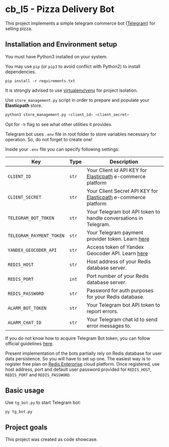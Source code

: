 # cb_l5 - Pizza Delivery Bot

This project implements a simple telegram commerce bot ([Telegram](https://t.me/pizza_place_45672231_bot)) for selling pizza.

## Installation and Environment setup

You must have Python3 installed on your system.

You may use `pip` (or `pip3` to avoid conflict with Python2) to install dependencies.
```
pip install -r requirements.txt
```
It is strongly advised to use [virtualenv/venv](https://docs.python.org/3/library/venv.html) for project isolation.

Use `store_management.py` script in order to prepare and populate your **Elasticpath** store.

```sh
python3 store_management.py <client_id> <client_secret>
```

Opt for `-h` flag to see what other utilities it provides.

Telegram bot uses `.env` file in root folder to store variables necessary for operation. So, do not forget to create one!

Inside your `.env` file you can specify following settings:

| Key | Type | Description |
| - | - | - |
| `CLIENT_ID` | `str` | Your Client id API KEY for [Elasticpath](https://www.elasticpath.com/) e-commerce platform
| `CLIENT_SECRET` | `str` | Your Client Secret API KEY for [Elasticpath](https://www.elasticpath.com/) e-commerce platform
| `TELEGRAM_BOT_TOKEN` | `str` | Your Telegram bot API token to handle conversations in Telegram.
| `TELEGRAM_PAYMENT_TOKEN` | `str` | Your Telegram payment provider token. Learn [here](https://core.telegram.org/bots/payments)
| `YANDEX_GEOCODER_API` | `str` | Access token of Yandex Geocoder API. Learn [here](https://yandex.ru/dev/maps/geocoder/)
| `REDIS_HOST` | `str` | Host address of your Redis database server.
| `REDIS_PORT` | `int` | Port number of your Redis database server.
| `REDIS_PASSWORD` | `str` | Password for auth purposes for your Redis database.
| `ALARM_BOT_TOKEN` | `str` | Your Telegram bot API token to report errors.
| `ALARM_CHAT_ID` | `str` | Your Telegram chat id to send error messages to.

If you do not know how to acquire Telegram Bot token, you can follow official guidelines [here](https://core.telegram.org/bots#3-how-do-i-create-a-bot).

Present implementation of the bots partially rely on Redis database for user data persistence. So you will have to set up one.
The easiest way is to register free plan on [Redis Enterprise](https://redis.com/try-free/) cloud platform. Once registered, use host address, port and default user password provided for `REDIS_HOST`, `REDIS_PORT` and `REDIS_PASSWORD`.

  
## Basic usage

Use `tg_bot.py` to start Telegram bot:

```
py tg_bot.py 
```

## Project goals

This project was created as code showcase.
